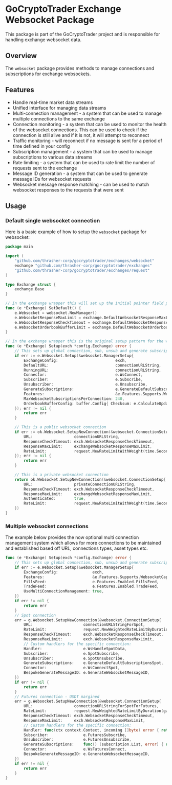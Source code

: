 # GoCryptoTrader Exchange Websocket Package

This package is part of the GoCryptoTrader project and is responsible for handling exchange websocket data.

## Overview

The `websocket` package provides methods to manage connections and subscriptions for exchange websockets.

## Features

- Handle real-time market data streams
- Unified interface for managing data streams
- Multi-connection management - a system that can be used to manage multiple connections to the same exchange
- Connection monitoring - a system that can be used to monitor the health of the websocket connections. This can be used to check if the connection is still alive and if it is not, it will attempt to reconnect
- Traffic monitoring - will reconnect if no message is sent for a period of time defined in your config
- Subscription management - a system that can be used to manage subscriptions to various data streams
- Rate limiting - a system that can be used to rate limit the number of requests sent to the exchange
- Message ID generation - a system that can be used to generate message IDs for websocket requests
- Websocket message response matching - can be used to match websocket responses to the requests that were sent

## Usage

### Default single websocket connection
Here is a basic example of how to setup the `websocket` package for websocket:

```go
package main

import (
    "github.com/thrasher-corp/gocryptotrader/exchanges/websocket"
    exchange "github.com/thrasher-corp/gocryptotrader/exchanges"
    "github.com/thrasher-corp/gocryptotrader/exchanges/request"
)

type Exchange struct {
    exchange.Base
}

// In the exchange wrapper this will set up the initial pointer field provided by exchange.Base
func (e *Exchange) SetDefault() {
    e.Websocket = websocket.NewManager()
	e.WebsocketResponseMaxLimit = exchange.DefaultWebsocketResponseMaxLimit
	e.WebsocketResponseCheckTimeout = exchange.DefaultWebsocketResponseCheckTimeout
	e.WebsocketOrderbookBufferLimit = exchange.DefaultWebsocketOrderbookBufferLimit
}

// In the exchange wrapper this is the original setup pattern for the websocket services 
func (e *Exchange) Setup(exch *config.Exchange) error {
    // This sets up global connection, sub, unsub and generate subscriptions for each connection defined below.
    if err := e.Websocket.Setup(&websocket.ManagerSetup{
		ExchangeConfig:                         exch,
		DefaultURL:                             connectionURLString,
		RunningURL:                             connectionURLString,
		Connector:                              e.WsConnect,
		Subscriber:                             e.Subscribe,
		Unsubscriber:                           e.Unsubscribe,
		GenerateSubscriptions:                  e.GenerateDefaultSubscriptions,
		Features:                               &e.Features.Supports.WebsocketCapabilities,
		MaxWebsocketSubscriptionsPerConnection: 240,
		OrderbookBufferConfig: buffer.Config{ Checksum: e.CalculateUpdateOrderbookChecksum },
	}); err != nil {
		return err
	}

    // This is a public websocket connection
	if err := ok.Websocket.SetupNewConnection(&websocket.ConnectionSetup{
		URL:                  connectionURLString,
		ResponseCheckTimeout: exch.WebsocketResponseCheckTimeout,
		ResponseMaxLimit:     exchangeWebsocketResponseMaxLimit,
		RateLimit:            request.NewRateLimitWithWeight(time.Second, 2, 1),
	}); err != nil {
		return err
	}

    // This is a private websocket connection 
	return ok.Websocket.SetupNewConnection(&websocket.ConnectionSetup{
		URL:                  privateConnectionURLString,
		ResponseCheckTimeout: exch.WebsocketResponseCheckTimeout,
		ResponseMaxLimit:     exchangeWebsocketResponseMaxLimit,
		Authenticated:        true,
		RateLimit:            request.NewRateLimitWithWeight(time.Second, 2, 1),
	})
}
```

### Multiple websocket connections
 The example below provides the now optional multi connection management system which allows for more connections
 to be maintained and established based off URL, connections types, asset types etc.
```go
func (e *Exchange) Setup(exch *config.Exchange) error {
    // This sets up global connection, sub, unsub and generate subscriptions for each connection defined below.
    if err := e.Websocket.Setup(&websocket.ManagerSetup{
		ExchangeConfig:               exch,
		Features:                     &e.Features.Supports.WebsocketCapabilities,
		FillsFeed:                    e.Features.Enabled.FillsFeed,
		TradeFeed:                    e.Features.Enabled.TradeFeed,
		UseMultiConnectionManagement: true,
	})
	if err != nil {
		return err
	}
	// Spot connection
	err = g.Websocket.SetupNewConnection(&websocket.ConnectionSetup{
		URL:                      connectionURLStringForSpot,
		RateLimit:                request.NewWeightedRateLimitByDuration(gateioWebsocketRateLimit),
		ResponseCheckTimeout:     exch.WebsocketResponseCheckTimeout,
		ResponseMaxLimit:         exch.WebsocketResponseMaxLimit,
        // Custom handlers for the specific connection:
		Handler:                  e.WsHandleSpotData,
		Subscriber:               e.SpotSubscribe,
		Unsubscriber:             e.SpotUnsubscribe,
		GenerateSubscriptions:    e.GenerateDefaultSubscriptionsSpot,
		Connector:                e.WsConnectSpot,
		BespokeGenerateMessageID: e.GenerateWebsocketMessageID,
	})
	if err != nil {
		return err
	}
	// Futures connection - USDT margined
	err = g.Websocket.SetupNewConnection(&websocket.ConnectionSetup{
		URL:                  connectionURLStringForSpotForFutures,
		RateLimit:            request.NewWeightedRateLimitByDuration(gateioWebsocketRateLimit),
		ResponseCheckTimeout: exch.WebsocketResponseCheckTimeout,
		ResponseMaxLimit:     exch.WebsocketResponseMaxLimit,
        // Custom handlers for the specific connection:
		Handler: func(ctx context.Context, incoming []byte) error {	return e.WsHandleFuturesData(ctx, incoming, asset.Futures)	},
		Subscriber:               e.FuturesSubscribe,
		Unsubscriber:             e.FuturesUnsubscribe,
		GenerateSubscriptions:    func() (subscription.List, error) { return e.GenerateFuturesDefaultSubscriptions(currency.USDT) },
		Connector:                e.WsFuturesConnect,
		BespokeGenerateMessageID: e.GenerateWebsocketMessageID,
	})
	if err != nil {
		return err
	}
}
```
